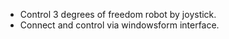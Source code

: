 - Control 3 degrees of freedom robot by joystick.  
- Connect and control via windowsform interface.
